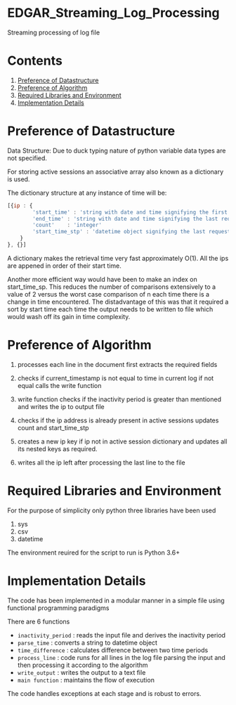 # EDGAR_Streaming_Log_Processing
Streaming processing of log file

# Contents
1. [Preference of Datastructure](README.md#Preference-of-Datastructure)
2. [Preference of Algorithm](README.md#Preference-of-Algorithm)
3. [Required Libraries and Environment](README.md#Required-Libraries-and-Environment)
4. [Implementation Details](README.md#Implementation-Details)

# Preference of Datastructure

Data Structure: Due to duck typing nature of python variable data types are not specified.

For storing active sessions an associative array also known as a dictionary is used.

The dictionary structure at any instance of time will be:
```javascript
[{ip : {
        'start_time' : 'string with date and time signifying the first request time'
        'end_time' : 'string with date and time signifying the last request time'
        'count'    : 'integer'
        'start_time_stp' : 'datetime object signifying the last request time'
    }
}, {}] 
```


A dictionary makes the retrieval time very fast approximately O(1).
All the ips are appened in order of their start time.

Another more efficient way would have been to make an index on start_time_sp. 
This reduces the number of comparisons extensively to a value of 2 versus the worst case comparison of n
each time there is a change in time encountered. The distadvantage of this was that it required a sort by 
start time each time the output needs to be written to file which would wash off its gain in time complexity.

# Preference of Algorithm

1. processes each line in the document first extracts the required fields

2. checks if current_timestamp is not equal to time in current log
if not equal calls the write function

4. write function checks if the inactivity period is greater than mentioned
and writes the ip to output file

3. checks if the ip address is already present in active sessions
updates count and start_time_stp

4. creates a new ip key if ip not in active session dictionary and updates all its nested keys as required.

5. writes all the ip left after processing the last line to the file

# Required Libraries and Environment

For the purpose of simplicity only python three libraries have been used
1. sys
2. csv 
3. datetime

The environment reuired for the script to run is Python 3.6+

# Implementation Details
The code has been implemented in a modular manner in a simple file using functional programming paradigms 

There are 6 functions
* `inactivity_period` : reads the input file and derives the inactivity period
* `parse_time` : converts a string to datetime object
* `time_difference` : calculates difference between two time periods
* `process_line` : code runs for all lines in the log file parsing the input and then processing it according to the algorithm
* `write_output` : writes the output to a text file
* `main function` : maintains the flow of execution

The code handles exceptions at each stage and is robust to errors.
